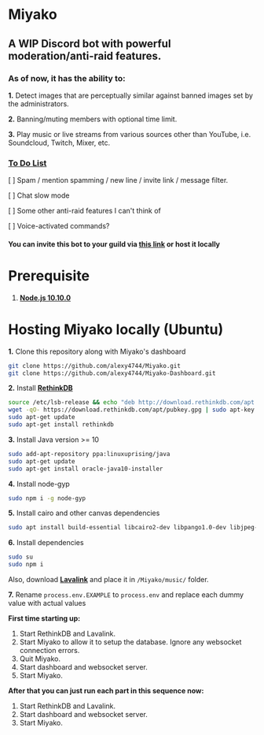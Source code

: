# Miyako
## A WIP Discord bot with powerful moderation/anti-raid features.
### As of now, it has the ability to:
**1.** Detect images that are perceptually similar against banned images set by the administrators.

**2.** Banning/muting members with optional time limit.

**3.** Play music or live streams from various sources other than YouTube, i.e. Soundcloud, Twitch, Mixer, etc.

### **[To Do List](https://trello.com/b/8oubeSKz/miyako)**
[ ] Spam / mention spamming / new line / invite link / message filter.

[ ] Chat slow mode

[ ] Some other anti-raid features I can't think of

[ ] Voice-activated commands?

#### You can invite this bot to your guild via **[this link](https://discordapp.com/oauth2/authorize?client_id=415313696102023169&permissions=8&scope=bot)** or host it locally

# Prerequisite
1. **[Node.js 10.10.0](https://nodejs.org/en/download/current/)**

# Hosting Miyako locally (Ubuntu)
**1.** Clone this repository along with Miyako's dashboard
```bash
git clone https://github.com/alexy4744/Miyako.git
git clone https://github.com/alexy4744/Miyako-Dashboard.git
```

**2.** Install **[RethinkDB](https://www.rethinkdb.com/docs/install/ubuntu/)**
```bash
source /etc/lsb-release && echo "deb http://download.rethinkdb.com/apt $DISTRIB_CODENAME main" | sudo tee /etc/apt/sources.list.d/rethinkdb.list
wget -qO- https://download.rethinkdb.com/apt/pubkey.gpg | sudo apt-key add -
sudo apt-get update
sudo apt-get install rethinkdb
```

**3.** Install Java version >= 10
```bash 
sudo add-apt-repository ppa:linuxuprising/java
sudo apt-get update
sudo apt-get install oracle-java10-installer
```

**4.** Install node-gyp
```bash
sudo npm i -g node-gyp
```

**5.** Install cairo and other canvas dependencies 
```bash
sudo apt install build-essential libcairo2-dev libpango1.0-dev libjpeg-dev libgif-dev librsvg2-dev 
```

**6.** Install dependencies
```bash
sudo su
sudo npm i
```

Also, download **[Lavalink](https://github.com/Frederikam/Lavalink)** and place it in `/Miyako/music/` folder.

**7.** Rename `process.env.EXAMPLE` to `process.env` and replace each dummy value with actual values

**First time starting up:**
1. Start RethinkDB and Lavalink.
2. Start Miyako to allow it to setup the database. Ignore any websocket connection errors.
3. Quit Miyako.
4. Start dashboard and websocket server.
5. Start Miyako.

**After that you can just run each part in this sequence now:**
1. Start RethinkDB and Lavalink.
2. Start dashboard and websocket server.
3. Start Miyako.
